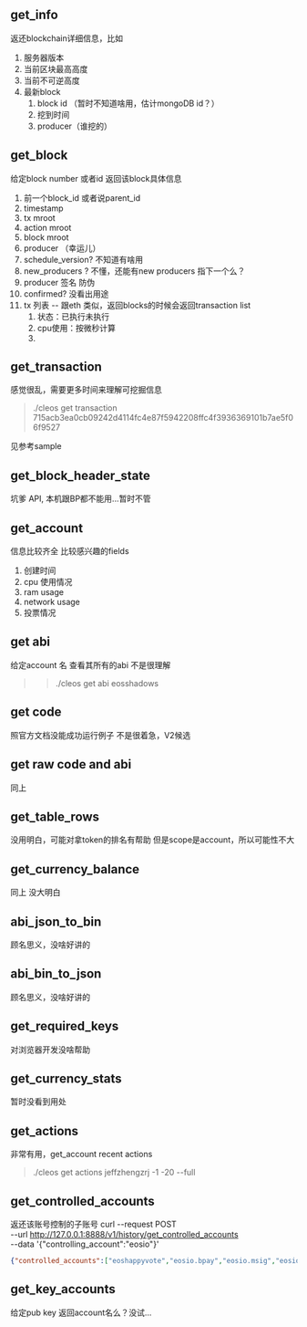 ## get_info 
返还blockchain详细信息，比如
1. 服务器版本
2. 当前区块最高高度
3. 当前不可逆高度
4. 最新block 
    1. block id （暂时不知道啥用，估计mongoDB id？）
    2. 挖到时间
    3. producer（谁挖的）

## get_block
给定block number 或者id 返回该block具体信息
1. 前一个block_id 或者说parent_id
2. timestamp
3. tx mroot
4. action mroot
5. block mroot
6. producer （幸运儿）
7. schedule_version? 不知道有啥用
8. new_producers ? 不懂，还能有new producers 指下一个么？
9. producer 签名 防伪
10. confirmed? 没看出用途
11. tx 列表  -- 跟eth 类似，返回blocks的时候会返回transaction list
    1. 状态：已执行未执行
    2. cpu使用：按微秒计算
    3. 

## get_transaction
感觉很乱，需要更多时间来理解可挖掘信息
> ./cleos get transaction 715acb3ea0cb09242d4114fc4e87f5942208ffc4f3936369101b7ae5f06f9527

见参考sample

## get_block_header_state
坑爹 API, 本机跟BP都不能用...暂时不管

## get_account
信息比较齐全
比较感兴趣的fields
1. 创建时间
2. cpu 使用情况
3. ram usage
4. network usage
5. 投票情况

## get abi
给定account 名
查看其所有的abi
不是很理解
> > ./cleos get abi eosshadows

## get code 
照官方文档没能成功运行例子
不是很着急，V2候选

## get raw code and abi
同上

## get_table_rows
没用明白，可能对拿token的排名有帮助
但是scope是account，所以可能性不大

## get_currency_balance
同上 没大明白

## abi_json_to_bin
顾名思义，没啥好讲的

## abi_bin_to_json
顾名思义，没啥好讲的

## get_required_keys
对浏览器开发没啥帮助

## get_currency_stats
暂时没看到用处

## get_actions
非常有用，get_account recent actions

> ./cleos get actions jeffzhengzrj -1 -20 --full

## get_controlled_accounts

返还该账号控制的子账号
curl --request POST \
  --url http://127.0.0.1:8888/v1/history/get_controlled_accounts \
  --data '{"controlling_account":"eosio"}'

```json
{"controlled_accounts":["eoshappyvote","eosio.bpay","eosio.msig","eosio.names","eosio.ram","eosio.ramfee","eosio.saving","eosio.stake","eosio.token","eosio.unregd","eosio.vpay","eosvrtokenss","gm2dimrqgige","nvoyiooiyovn","stoponnopots","testtodelete","toohottohoot"]}
```

## get_key_accounts
给定pub key 返回account名么？没试...
